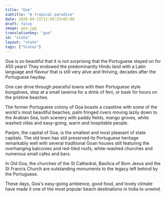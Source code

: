 ```yaml
---
title: "Goa"
subtitle: "A tropical paradise"
date: 2020-09-21T12:59:23+02:00
draft: false
image: goa.jpg
translationkey: "goa"
id: "state"
layout: "state"
tags: ["States"] 
---
```


Goa is so beautiful that it is not surprising that the Portuguese stayed on for 450 years! They endowed the predominantly Hindu land with a Latin language and flavour that is still very alive and thriving, decades after the Portuguese heyday.

One can drive through peaceful towns with their Portuguese style bungalows, stop at a small taverna for a drink of feni, or bask for hours on the pristine beaches.

The former Portuguese colony of Goa boasts a coastline with some of the world's most beautiful beaches, palm fringed rivers moving lazily down to the Arabian Sea, lush scenery with paddy fields, mango groves, white washed villas and easy-going, warm and hospitable people.

Panjim, the capital of Goa, is the smallest and most pleasant of state capitals. The old town has still preserved its Portuguese heritage remarkably well with several traditional Goan houses still featuring the overhanging balconies and red-tiled roofs, white-washed churches and numerous small cafes and bars.

In Old Goa, the churches of the St Cathedral, Basilica of Bom Jesus and the St Francis Church are outstanding monuments to the legacy left behind by the Portuguese.

These days, Goa's easy-going ambience, good food, and lovely climate have made it one of the most popular beach destinations in India to unwind.
